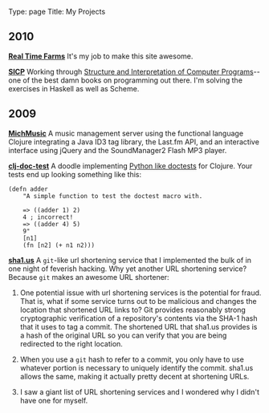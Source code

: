 Type: page
Title: My Projects

## 2010

**[Real Time Farms](http://realtimefarms.com)** It's my job to make this site
awesome.

**[SICP](github.com/Kobold/sicp)** Working through [Structure and 
Interpretation of Computer Programs](http://mitpress.mit.edu/sicp/)--one of
the best damn books on programming out there. I'm solving the exercises in
Haskell as well as Scheme.

## 2009

**[MichMusic](http://github.com/Kobold/michmusic)** A music management server
using the functional language Clojure integrating a Java ID3 tag library, the
Last.fm API, and an interactive interface using jQuery and the SoundManager2
Flash MP3 player.

**[clj-doc-test](http://github.com/Kobold/clj-doc-test)** A doodle implementing
[Python like doctests](http://docs.python.org/library/doctest.html) for
Clojure. Your tests end up looking something like this:

    (defn adder
        "A simple function to test the doctest macro with.
    
        => ((adder 1) 2)
        4 ; incorrect!
        => ((adder 4) 5)
        9"
        [n1]
        (fn [n2] (+ n1 n2)))

**[sha1.us](http://github.com/Kobold/shaurl)** A `git`-like url shortening
service that I implemented the bulk of in one night of feverish hacking. Why yet
another URL shortening service?  Because `git` makes an awesome URL shortener:

1. One potential issue with url shortening services is the potential
   for fraud. That is, what if some service turns out to be malicious
   and changes the location that shortened URL links to? Git provides
   reasonably strong cryptographic verification of a repository's
   contents via the SHA-1 hash that it uses to tag a commit. The
   shortened URL that sha1.us provides is a hash of the original URL
   so you can verify that you are being redirected to the right
   location.

2. When you use a `git` hash to refer to a commit, you only have to
   use whatever portion is necessary to uniquely identify the
   commit. sha1.us allows the same, making it actually pretty decent
   at shortening URLs.

3. I saw a giant list of URL shortening services and I wondered why
   I didn't have one for myself.
